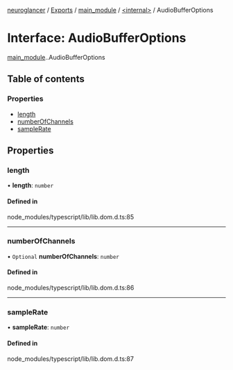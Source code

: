 [neuroglancer](../README.md) / [Exports](../modules.md) / [main\_module](../modules/main_module.md) / [<internal\>](../modules/main_module._internal_.md) / AudioBufferOptions

# Interface: AudioBufferOptions

[main_module](../modules/main_module.md).[<internal>](../modules/main_module._internal_.md).AudioBufferOptions

## Table of contents

### Properties

- [length](main_module._internal_.AudioBufferOptions.md#length)
- [numberOfChannels](main_module._internal_.AudioBufferOptions.md#numberofchannels)
- [sampleRate](main_module._internal_.AudioBufferOptions.md#samplerate)

## Properties

### length

• **length**: `number`

#### Defined in

node_modules/typescript/lib/lib.dom.d.ts:85

___

### numberOfChannels

• `Optional` **numberOfChannels**: `number`

#### Defined in

node_modules/typescript/lib/lib.dom.d.ts:86

___

### sampleRate

• **sampleRate**: `number`

#### Defined in

node_modules/typescript/lib/lib.dom.d.ts:87
